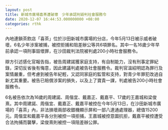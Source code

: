 ```yaml
---
layout: post
title: 新城市廣場喜茶遭破壞　少年承認刑毀判社會服務令
date: 2020-12-07 16:44:53.000000000 +08:00
categories: rthk
---
```


內地連鎖茶飲店「喜茶」位於沙田新城市廣場的分店，今年5月13日被示威者破壞，6名少年涉案被捕，被控拒捕和阻差辦公等共6項罪名。其中一名16歲少年早前承認一項刑事毀壞罪，在沙田裁判法院被判處200小時社會服務令。

辯方引述感化官報告指，被告周建諾獲家庭支持，有自制能力，沒有刑事定罪紀錄，深切反省後有悔意，因此建議判處被告社會服務令。裁判官溫紹明認為罪行及案情嚴重，但考慮到被告年紀輕，又認同家庭的監管和支持，對青少年罪犯改過自新尤其重要。被告已賠償涉案的損失，以及上了寶貴一課，判處被告200小時社會服務令。

6名被告依次為16歲的周建諾、周偕宜、戴嘉正、戴嘉平、17歲的王嘉城和梁俊熹。其中周建諾、周偕宜、戴嘉正、戴嘉平被控在今年5月13日，在沙田新城市廣場的「喜茶」內，非法損壞兩部收銀機顯示屏和一部八達通處理器，總值15200元。周偕宜和戴嘉平各分別被控一項拒捕，王嘉城被控意圖抗拒，戴嘉平被控遭受合法拘捕而襲擊，梁俊熹則被控一項阻差辦公罪。
